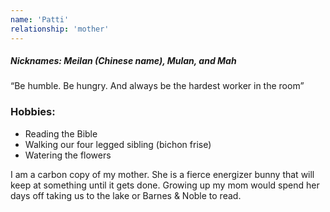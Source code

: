 ```yaml
---
name: 'Patti'
relationship: 'mother'
---
```


##### Nicknames: Meilan (Chinese name), Mulan, and Mah
“Be humble. Be hungry. And always be the hardest worker in the room”

### Hobbies:
- Reading the Bible 
- Walking our four legged sibling (bichon frise)
- Watering the flowers

I am a carbon copy of my mother. She is a fierce energizer bunny that will keep at something until it gets done. Growing up my mom would spend her days off taking us to the lake or Barnes & Noble to read.  